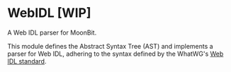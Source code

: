 # WebIDL [WIP]

A Web IDL parser for MoonBit. 

This module defines the Abstract Syntax Tree (AST) and implements a parser for Web IDL, adhering to the syntax defined by the WhatWG's [Web IDL standard](https://webidl.spec.whatwg.org/).

